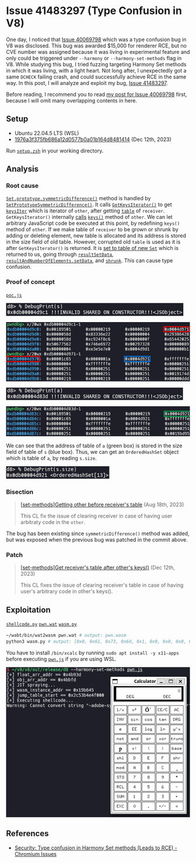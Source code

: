 # Issue 41483297 (Type Confusion in V8)

One day, I noticed that [Issue 40069798](https://issues.chromium.org/issues/40069798) which was a type confusion bug in V8 was disclosed. This bug was awarded $15,000 for renderer RCE, but no CVE number was assigned because it was living in experimental feature and only could be triggered under `--harmony` or `--harmony-set-methods` flag in V8. While studying this bug, I tried fuzzing targeting Harmony Set methods in which it was living, with a light heart. Not long after, I unexpectedly got a same `DCHECK` failing crash, and could successfully achieve RCE in the same way. In this post, I will analyze and exploit my bug, [Issue 41483297](https://issues.chromium.org/issues/41483297).

Before reading, I recommend you to read [my post for Issue 40069798](https://aaronsjcho.github.io/Issue-40069798/) first, because I will omit many overlapping contents in here.

## Setup

- Ubuntu 22.04.5 LTS (WSL)
- [1976a3f375fb686a12d0577b0a01b164d8481414](https://chromium.googlesource.com/v8/v8/+/1976a3f375fb686a12d0577b0a01b164d8481414) (Dec 12th, 2023)

Run [`setup.zsh`](./setup.zsh) in your working directory.

## Analysis

### Root cause

[`Set.prototype.symmetricDifference()`](https://developer.mozilla.org/docs/Web/JavaScript/Reference/Global_Objects/Set/symmetricDifference) method is handled by [`SetPrototypeSymmetricDifference()`](https://source.chromium.org/chromium/v8/v8/+/1976a3f375fb686a12d0577b0a01b164d8481414:src/builtins/set-symmetric-difference.tq;l=8). It calls [`GetKeysIterator()`](https://source.chromium.org/chromium/v8/v8/+/1976a3f375fb686a12d0577b0a01b164d8481414:src/builtins/collections.tq;l=311) to get [`keysIter`](https://source.chromium.org/chromium/v8/v8/+/1976a3f375fb686a12d0577b0a01b164d8481414:src/builtins/set-symmetric-difference.tq;l=25) which is iterator of `other`, after getting [`table`](https://source.chromium.org/chromium/v8/v8/+/1976a3f375fb686a12d0577b0a01b164d8481414:src/builtins/set-symmetric-difference.tq;l=22) of `receiver`. `GetKeysIterator()` internally [calls](https://source.chromium.org/chromium/v8/v8/+/1976a3f375fb686a12d0577b0a01b164d8481414:src/builtins/collections.tq;l=315) [`keys()`](https://developer.mozilla.org/docs/Web/JavaScript/Reference/Global_Objects/Set/keys) method of `other`. We can let arbitrary JavaScript code be executed at this point, by redefining `keys()` method of `other`. If we make table of `receiver` to be grown or shrunk by adding or deleting element, new table is allocated and its address is stored in the size field of old table. However, corrupted old `table` is used as it is after `GetKeysIterator()` is returned. It is [set to table of  new `Set`](https://source.chromium.org/chromium/v8/v8/+/1976a3f375fb686a12d0577b0a01b164d8481414:src/builtins/set-symmetric-difference.tq;l=122) which is returned to us, going through [`resultSetData`](https://source.chromium.org/chromium/v8/v8/+/1976a3f375fb686a12d0577b0a01b164d8481414:src/builtins/set-symmetric-difference.tq;l=29), [`resultAndNumberOfElements.setData`](https://source.chromium.org/chromium/v8/v8/+/1976a3f375fb686a12d0577b0a01b164d8481414:src/builtins/set-symmetric-difference.tq;l=32), and [`shrunk`](https://source.chromium.org/chromium/v8/v8/+/1976a3f375fb686a12d0577b0a01b164d8481414:src/builtins/set-symmetric-difference.tq;l=115). This can cause type confusion.

### Proof of concept

[`poc.js`](./poc.js)

![](img/1.png)

![](img/2.png)

![](img/3.png)

![](img/4.png)

We can see that the address of table of `a` (green box) is stored in the size field of table of `s` (blue box). Thus, we can get an `OrderedHashSet` object which is table of `a`, by reading `s.size`.

![](img/5.png)

### Bisection

> [[set-methods]Getting other before receiver's table](https://chromium.googlesource.com/v8/v8/+/9e0005d745067c5dab681d9c95483bc71c317e2d) (Aug 18th, 2023)
>
> This CL fix the issue of clearing receiver in case of having user arbitraty code in the `other`.

The bug has been existing since `symmetricDifference()` method was added, but was exposed when the previous bug was patched in the commit above.

### Patch

> [[set-methods]Get receiver's table after other's keys()](https://chromium.googlesource.com/v8/v8/+/4d0ea4aac11c66481e0bf6c2b1e9308a1b442aff) (Dec 12th, 2023)
>
> This CL fixes the issue of clearing receiver's table in case of having user's arbitrary code in other's keys().

## Exploitation

[`shellcode.py`](./shellcode.py) [`pwn.wat`](./pwn.wat) [`wasm.py`](./wasm.py)

```zsh
~/wabt/bin/wat2wasm pwn.wat # output: pwn.wasm
python3 wasm.py # output: [0x0, 0x61, 0x73, 0x6d, 0x1, 0x0, 0x0, 0x0, 0x1, 0x4, 0x1, 0x60, 0x0, 0x0, 0x3, 0x2, 0x1, 0x0, 0x7, 0x8, 0x1, 0x4, 0x6d, 0x61, 0x69, 0x6e, 0x0, 0x0, 0xa, 0xb1, 0x1, 0x1, 0xae, 0x1, 0x0, 0x42, 0xc8, 0xe2, 0x80, 0x86, 0x89, 0x92, 0xe4, 0xf5, 0x2, 0x42, 0xe6, 0xf0, 0xb2, 0x9b, 0x86, 0x8a, 0xe4, 0xf5, 0x2, 0x42, 0xb8, 0xdf, 0xe0, 0x9b, 0x96, 0x8c, 0xe4, 0xf5, 0x2, 0x42, 0xc8, 0x82, 0x83, 0x87, 0x82, 0x92, 0xe4, 0xf5, 0x2, 0x42, 0xc8, 0x8a, 0xbc, 0x91, 0x96, 0xcd, 0xdb, 0xf5, 0x2, 0x42, 0xd0, 0x90, 0xa5, 0xbc, 0x8e, 0x92, 0xe4, 0xf5, 0x2, 0x42, 0xc8, 0xe2, 0xd8, 0x87, 0x89, 0x92, 0xe4, 0xf5, 0x2, 0x42, 0x90, 0x91, 0xc5, 0x81, 0x8c, 0x92, 0xe4, 0xf5, 0x2, 0x42, 0xe6, 0xf0, 0xea, 0x81, 0x83, 0x8a, 0xe4, 0xf5, 0x2, 0x42, 0xb8, 0x99, 0x85, 0xca, 0xd5, 0x87, 0xe4, 0xf5, 0x6, 0x42, 0x90, 0x91, 0x85, 0x86, 0x8e, 0x84, 0xe4, 0xf5, 0x6, 0x42, 0xc8, 0x8a, 0x90, 0xca, 0xb4, 0x8a, 0xd4, 0xf5, 0x6, 0x42, 0xd0, 0x90, 0xa5, 0x84, 0x8e, 0x92, 0xe4, 0xf5, 0x6, 0x42, 0xc8, 0xe2, 0xec, 0x9e, 0x85, 0x8a, 0xe4, 0xf5, 0x6, 0x42, 0xc8, 0x92, 0x8a, 0x87, 0x89, 0x92, 0xe4, 0xf5, 0x6, 0x42, 0xc8, 0xe2, 0x80, 0x86, 0xbb, 0x87, 0xe4, 0xf5, 0x6, 0x42, 0x8f, 0x8a, 0xc0, 0x84, 0x89, 0x92, 0xa4, 0xc8, 0x90, 0x7f, 0xf, 0xb]
```

You have to install `/bin/xcalc` by running `sudo apt install -y x11-apps` before executing [`pwn.js`](./pwn.js) if you are using WSL.

![](img/6.png)

## References

- [Security: Type confusion in Harmony Set methods (Leads to RCE) - Chromium Issues](https://issues.chromium.org/issues/41483297)

